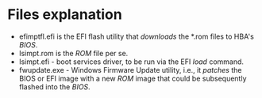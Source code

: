 # Files explanation

- efimptfl.efi is the EFI flash utility that *downloads* the *.rom files to HBA's *BIOS*.
- lsimpt.rom is the *ROM* file per se.
- lsimpt.efi - boot services driver, to be run via the EFI *load* command.
- fwupdate.exe - Windows Firmware Update utility, i.e., it *patches* the BIOS or EFI image with a new *ROM* image that could be
subsequently flashed into the *BIOS*.